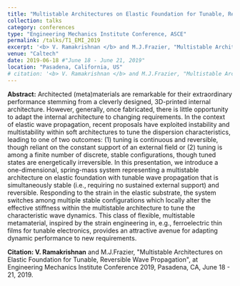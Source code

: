 ```yaml
---
title: "Multistable Architectures on Elastic Foundation for Tunable, Reversible Wave Propagation"
collection: talks
category: conferences
type: "Engineering Mechanics Institute Conference, ASCE"
permalink: /talks/T1_EMI_2019
excerpt: '<b> V. Ramakrishnan </b> and M.J.Frazier, "Multistable Architectures on Elastic Foundation for Tunable, Reversible Wave Propagation", at EMI 2019.'
venue: "Caltech"
date: 2019-06-18 #"June 18 - June 21, 2019"
location: "Pasadena, California, US"
# citation: '<b> V. Ramakrishnan </b> and M.J.Frazier, "Multistable Architectures on Elastic Foundation for Tunable, Reversible Wave Propagation", at Engineering Mechanics Institute Conference 2019, Pasadena, CA, June 18 - 21, 2019.'
---
```


**Abstract:** Architected (meta)materials are remarkable for their extraordinary performance stemming from a cleverly designed, 3D-printed internal architecture. However, generally, once fabricated, there is little opportunity to adapt the internal architecture to changing requirements. In the context of elastic wave propagation, recent proposals have exploited instability and multistability within soft architectures to tune the dispersion characteristics, leading to one of two outcomes: (1) tuning is continuous and reversible, though reliant on the constant support of an external field or (2) tuning is among a finite number of discrete, stable configurations, though tuned states are energetically irreversible. In this presentation, we introduce a one-dimensional, spring-mass system representing a multistable architecture on elastic foundation with tunable wave propagation that is simultaneously stable (i.e., requiring no sustained external support) and reversible. Responding to the strain in the elastic substrate, the system switches among multiple stable configurations which locally alter the effective stiffness within the multistable architecture to tune the characteristic wave dynamics. This class of flexible, multistable metamaterial, inspired by the strain engineering in, e.g., ferroelectric thin films for tunable electronics, provides an attractive avenue for adapting dynamic performance to new requirements.

**Citation: V. Ramakrishnan** and M.J.Frazier, "Multistable Architectures on Elastic Foundation for Tunable, Reversible Wave Propagation", at Engineering Mechanics Institute Conference 2019, Pasadena, CA, June 18 - 21, 2019.